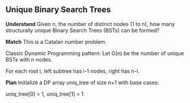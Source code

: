 ## Unique Binary Search Trees
**Understand**
Given n, the number of distinct nodes (1 to n), how many structurally unique Binary Search Trees (BSTs) can be formed?

**Match**
This is a Catalan number problem.

Classic Dynamic Programming pattern:
Let G(n) be the number of unique BSTs with n nodes.

For each root i, left subtree has i-1 nodes, right has n-i.

**Plan**
Initialize a DP array uniq_tree of size n+1 with base cases:

uniq_tree[0] = 1, uniq_tree[1] = 1